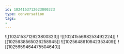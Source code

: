 ```yaml
---
id: 1024153712623800323
type: conversation
tags:
- 
---
```

![[1024153712623800323]]
![[1024155698253492224]]
![[1025638565026258945]]
![[1025648610942353409]]
![[1025659464475504640]]

